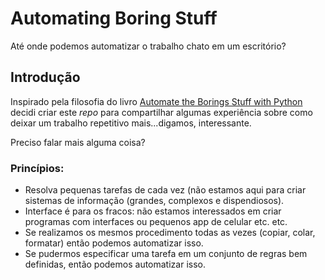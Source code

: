 # Automating Boring Stuff

Até onde podemos automatizar o trabalho chato em um escritório?

## Introdução

Inspirado pela filosofia do livro [Automate the Borings Stuff with Python](https://automatetheboringstuff.com) decidi criar este *repo* para compartilhar algumas experiência sobre como deixar um trabalho repetitivo mais...digamos, interessante.

Preciso falar mais alguma coisa?

### Princípios:
- Resolva pequenas tarefas de cada vez (não estamos aqui para criar sistemas de informação (grandes, complexos e dispendiosos).
- Interface é para os fracos: não estamos interessados em criar programas com interfaces ou pequenos app de celular etc. etc.
- Se realizamos os mesmos procedimento todas as vezes (copiar, colar, formatar) então podemos automatizar isso.
- Se pudermos especificar uma tarefa em um conjunto de regras bem definidas, então podemos automatizar isso.
